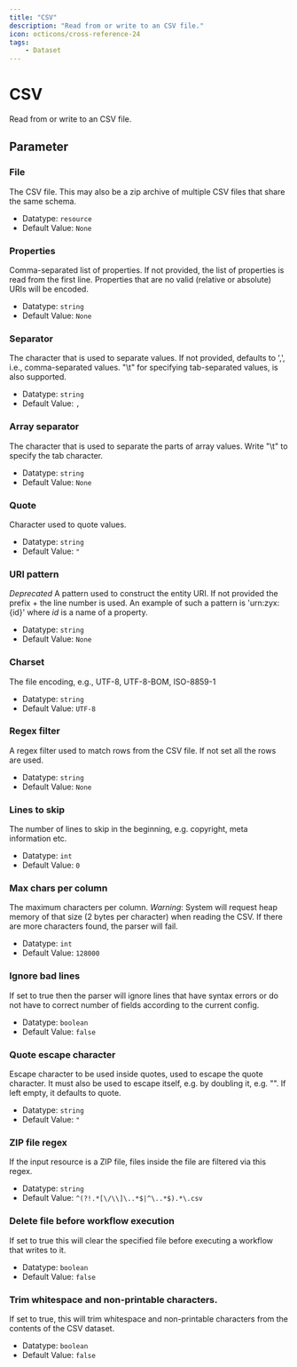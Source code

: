 ```yaml
---
title: "CSV"
description: "Read from or write to an CSV file."
icon: octicons/cross-reference-24
tags: 
    - Dataset
---
```

# CSV
<!-- This file was generated - DO NOT CHANGE IT MANUALLY -->



Read from or write to an CSV file.

## Parameter

### File

The CSV file. This may also be a zip archive of multiple CSV files that share the same schema.

- Datatype: `resource`
- Default Value: `None`



### Properties

Comma-separated list of properties. If not provided, the list of properties is read from the first line. Properties that are no valid (relative or absolute) URIs will be encoded.

- Datatype: `string`
- Default Value: `None`



### Separator

The character that is used to separate values. If not provided, defaults to ',', i.e., comma-separated values. "\t" for specifying tab-separated values, is also supported.

- Datatype: `string`
- Default Value: `,`



### Array separator

The character that is used to separate the parts of array values. Write "\t" to specify the tab character.

- Datatype: `string`
- Default Value: `None`



### Quote

Character used to quote values.

- Datatype: `string`
- Default Value: `"`



### URI pattern

*Deprecated* A pattern used to construct the entity URI. If not provided the prefix + the line number is used. An example of such a pattern is 'urn:zyx:{id}' where *id* is a name of a property.

- Datatype: `string`
- Default Value: `None`



### Charset

The file encoding, e.g., UTF-8, UTF-8-BOM, ISO-8859-1

- Datatype: `string`
- Default Value: `UTF-8`



### Regex filter

A regex filter used to match rows from the CSV file. If not set all the rows are used.

- Datatype: `string`
- Default Value: `None`



### Lines to skip

The number of lines to skip in the beginning, e.g. copyright, meta information etc.

- Datatype: `int`
- Default Value: `0`



### Max chars per column

The maximum characters per column. *Warning*: System will request heap memory of that size (2 bytes per character) when reading the CSV. If there are more characters found, the parser will fail.

- Datatype: `int`
- Default Value: `128000`



### Ignore bad lines

If set to true then the parser will ignore lines that have syntax errors or do not have to correct number of fields according to the current config.

- Datatype: `boolean`
- Default Value: `false`



### Quote escape character

Escape character to be used inside quotes, used to escape the quote character. It must also be used to escape itself, e.g. by doubling it, e.g. "". If left empty, it defaults to quote.

- Datatype: `string`
- Default Value: `"`



### ZIP file regex

If the input resource is a ZIP file, files inside the file are filtered via this regex.

- Datatype: `string`
- Default Value: `^(?!.*[\/\\]\..*$|^\..*$).*\.csv`



### Delete file before workflow execution

If set to true this will clear the specified file before executing a workflow that writes to it.

- Datatype: `boolean`
- Default Value: `false`



### Trim whitespace and non-printable characters.

If set to true, this will trim whitespace and non-printable characters from the contents of the CSV dataset.

- Datatype: `boolean`
- Default Value: `false`



